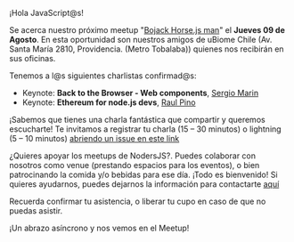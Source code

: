 ¡Hola JavaScript@s!

Se acerca nuestro próximo meetup "[Bojack Horse.js man](https://www.meetup.com/es/NodersJS/events/snrpwpyxkbqb/)"  el **Jueves 09 de Agosto**. En esta oportunidad son nuestros amigos de uBiome Chile (Av. Santa María 2810, Providencia. (Metro Tobalaba)) quienes nos recibirán en sus oficinas.

Tenemos a l@s siguientes charlistas confirmad@s:

- Keynote: **Back to the Browser - Web components**, [Sergio Marin](https://github.com/highercomve)
- Keynote: **Ethereum for node.js devs**, [Raul Pino](https://github.com/p1nox)

¡Sabemos que tienes una charla fantástica que compartir y queremos escucharte! Te invitamos a registrar tu charla (15 – 30 minutos) o lightning (5 – 10 minutos) [abriendo un issue en este link](https://github.com/Noders/Meetups/issues/new)

¿Quieres apoyar los meetups de NodersJS?. Puedes colaborar con nosotros como venue (prestando espacios para los eventos), o bien patrocinando la comida y/o bebidas para ese día. ¡Todo es bienvenido! Si quieres ayudarnos, puedes dejarnos la información para contactarte [aquí](https://github.com/Noders/Meetups/issues/new) 

Recuerda confirmar tu asistencia, o liberar tu cupo en caso de que no puedas asistir.

¡Un abrazo asíncrono y nos vemos en el Meetup!
